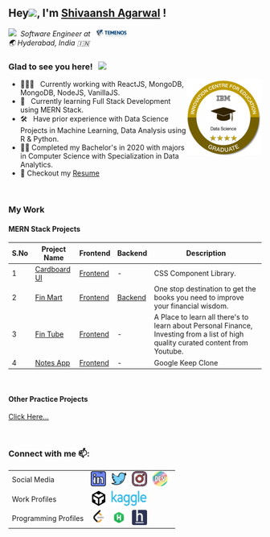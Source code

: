 <div>
<h2>Hey<img src="https://media.giphy.com/media/hvRJCLFzcasrR4ia7z/giphy.gif" width="25px">, I'm <a href="https://shivaansh-agarwal.netlify.app/index.html">Shivaansh Agarwal</a> !</h2>
</div>

<em><img src="https://media.giphy.com/media/WUlplcMpOCEmTGBtBW/giphy.gif" width="30"/>&nbsp; Software Engineer at &nbsp; <a href="https://www.temenos.com/"><img alt="Temenos" height="15px" width="60px" src=resources/logos/temenos.png /></a></em>
<br>
<em>🌏 Hyderabad, India 🇮🇳</em>


### Glad to see you here! &nbsp; ![](https://visitor-badge.glitch.me/badge?page_id=Shivaansh-Agarwal.Shivaansh-Agarwal)

[<img align="right" alt="IBM Badge" width="150px" src="resources/logos/Data_Science_4-Star_Graduate.png">](https://www.youracclaim.com/badges/1de4e24e-996d-4795-b028-4a31498cc92f/linked_in_profile)

- 👨🏽‍💻 &nbsp; Currently working with ReactJS, MongoDB, MongoDB, NodeJS, VanillaJS.
- 🚀 &nbsp; Currently learning Full Stack Development using MERN Stack.
- 🛠 &nbsp; Have prior experience with Data Science Projects in Machine Learning, Data Analysis using R & Python.
- :student: Completed my Bachelor's in 2020 with majors in Computer Science with Specialization in Data Analytics.
- 📝 Checkout my [Resume]()

<br/>

### My Work

#### MERN Stack Projects
S.No | Project Name | Frontend | Backend | Description
--- | --- | --- | --- | ---
1 | [Cardboard UI](https://cardboard-ui-dev.netlify.app/) | [Frontend](https://github.com/Shivaansh-Agarwal/Cardboard-UI) | - | CSS Component Library.
2 | [Fin Mart](https://fin-mart-dev.netlify.app/) | [Frontend](https://github.com/Shivaansh-Agarwal/fin-mart) | [Backend](https://github.com/Shivaansh-Agarwal/fin-mart-backend) | One stop destination to get the books you need to improve your financial wisdom.
3 | [Fin Tube](https://fin-tube-dev.netlify.app/) | [Frontend](https://github.com/Shivaansh-Agarwal/fin-tube) | - | A Place to learn all there's to learn about Personal Finance, Investing from a list of high quality curated content from Youtube.
4 | [Notes App](https://github.com/Shivaansh-Agarwal/notes-app) | [Frontend](https://notes-app-shivaansh.netlify.app/) | - | Google Keep Clone

<br/>

#### Other Practice Projects
[Click Here...](https://github.com/Shivaansh-Agarwal/WebApps/blob/main/README.md)

<br/>

### Connect with me 📫:
<table>
    <tr>
        <td>Social Media
        <td>
            <!-- Linkedin -->
            <a href="https://www.linkedin.com/in/shivaansh-agarwal/"><img height="30" src="resources/icons/linkedin.png"/></a>&nbsp;&nbsp;
            <!-- Twitter -->
            <a href="httpss://twitter.com/Shivansh_97"><img height="30" src="resources/icons/twitter.png"/></a>&nbsp;&nbsp;
            <!-- Instagram -->
            <a href="https://www.instagram.com/shivaansh.agarwal/"><img height="30" src="resources/icons/instagram.png"/></a>&nbsp;&nbsp;
            <!-- dev.to -->
            <a href="https://dev.to/shiv1998"><img height="30" src="resources/icons/devto.png"/></a>&nbsp;&nbsp;
    </tr>
    <tr>
        <td>Work Profiles
        <td>
            <!-- codesandbox -->
            <a href="https://codesandbox.io/u/Shivaansh-Agarwal"><img height="30" src="resources/icons/codesandbox.svg"/></a>&nbsp;&nbsp;
            <!-- kaggle -->
            <a href="https://www.kaggle.com/shivaansh"><img height="30" width="70" src="resources/icons/kaggle.png"/></a>&nbsp;&nbsp;
    </tr>
    <tr>
        <td>Programming Profiles
        <td>
            <!-- Leetcode -->
            <a href="https://leetcode.com/shivaansh/"><img height="30" src="resources/icons/leetcode.png"/></a>&nbsp;&nbsp;
            <!-- Hackerrank -->
            <a href="https://www.hackerrank.com/shivaansh_1998"><img height="30" src="resources/icons/hackerrank.png"/></a>&nbsp;&nbsp;
            <!-- HackerEarth -->
            <a href="https://www.hackerearth.com/@shivanshagrawal1997"><img height="30" src="resources/icons/hackerearth.png"/></a>&nbsp;&nbsp;
    </tr>
</table>
